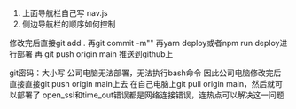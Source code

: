1. 上面导航栏自己写 nav.js
2. 侧边导航栏的顺序如何控制

修改完后直接git add .
再git commit -m""
再yarn deploy或者npm run deploy进行部署
再 git push origin main 推送到github上

git密码：大小写
公司电脑无法部署，无法执行bash命令
因此公司电脑修改完后直接直接git push origin main上去
在自己电脑上git pull origin main，然后就可以部署了
open_ssl和time_out错误都是网络连接错误，连热点可以解决这一问题